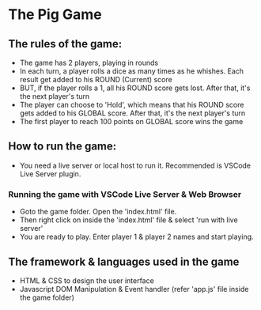 # The Pig Game

## The rules of the game:

- The game has 2 players, playing in rounds
- In each turn, a player rolls a dice as many times as he whishes. Each result get added to his ROUND (Current) score
- BUT, if the player rolls a 1, all his ROUND score gets lost. After that, it's the next player's turn
- The player can choose to 'Hold', which means that his ROUND score gets added to his GLOBAL score. After that, 
it's the next player's turn
- The first player to reach 100 points on GLOBAL score wins the game

## How to run the game:

- You need a live server or local host to run it. Recommended is VSCode Live Server plugin.

### Running the game with VSCode Live Server & Web Browser
- Goto the game folder. Open the 'index.html' file. 
- Then right click on inside the 'index.html' file & select 'run with live server'
- You are ready to play. Enter player 1 & player 2 names and start playing.

## The framework & languages used in the game
- HTML & CSS to design the user interface
- Javascript DOM Manipulation & Event handler (refer 'app.js' file inside the game folder) 
